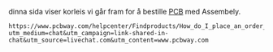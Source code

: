 dinna sida viser korleis vi går fram for å bestille [PCB](https://www.pcbway.com/helpcenter/Findproducts/How_do_I_place_an_order_.html?utm_medium=chat&utm_campaign=link-shared-in-chat&utm_source=livechat.com&utm_content=www.pcbway.com) med Assembely.

```
https://www.pcbway.com/helpcenter/Findproducts/How_do_I_place_an_order_.html?utm_medium=chat&utm_campaign=link-shared-in-chat&utm_source=livechat.com&utm_content=www.pcbway.com
```